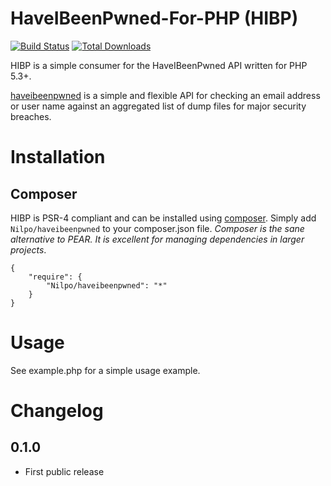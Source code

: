 # HaveIBeenPwned-For-PHP (HIBP)

[![Build Status](https://secure.travis-ci.org/Nilpo/haveibeenpwned.png?branch=master)](http://travis-ci.org/Nilpo/haveibeenpwned) [![Total Downloads](https://poser.pugx.org/Nilpo/haveibeenpwned/downloads.png)](https://packagist.org/packages/Nilpo/haveibeenpwned)

HIBP is a simple consumer for the HaveIBeenPwned API written for PHP 5.3+.

[haveibeenpwned](https://haveibeenpwned.com) is a simple and flexible API for checking an email address or user name against an aggregated list of dump files for major security breaches.

# Installation

## Composer

HIBP is PSR-4 compliant and can be installed using [composer](http://getcomposer.org/).  Simply add `Nilpo/haveibeenpwned` to your composer.json file.  _Composer is the sane alternative to PEAR.  It is excellent for managing dependencies in larger projects_.

    {
        "require": {
            "Nilpo/haveibeenpwned": "*"
        }
    }

# Usage

See example.php for a simple usage example.

# Changelog

## 0.1.0

 - First public release
